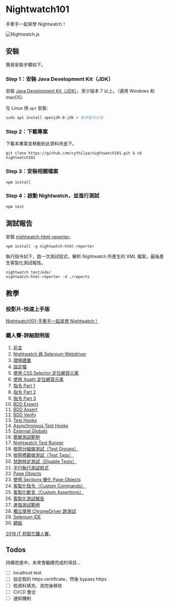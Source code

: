 # Nightwatch101
手牽手一起來學 Nightwatch！

![Nightwatch.js](https://cythilya.github.io/assets/nightwatch101/nightwatch.png)

## 安裝
簡易安裝步驟如下。

### Step 1：安裝 Java Development Kit（JDK）
安裝 [Java Development Kit（JDK）](http://www.oracle.com/technetwork/java/javase/downloads/jdk9-downloads-3848520.html)，至少版本 7 以上。（適用 Windows 和 macOS）

在 Linux 用 `apt` 安裝:

```bash
sudo apt install openjdk-8-jdk # 版本號可以改
```

### Step 2：下載專案
下載本專案並移動到此資料夾底下。

```
git clone https://github.com/cythilya/nightwatch101.git & cd nightwatch101
```

### Step 3：安裝相關檔案
```
npm install
```

### Step 4：啟動 Nightwatch，並進行測試
```
npm test
```

## 測試報告
安裝 [nightwatch-html-reporter](https://github.com/jls/nightwatch-html-reporter)。

```
npm install -g nightwatch-html-reporter
```

執行指令如下，跑一次測試程式，解析 Nightwatch 所產生的 XML 檔案，最後產生客製化測試報告。

```
nightwatch test/e2e/
nightwatch-html-reporter -d ./reports
```

## 教學
### 投影片-快速上手版
[Nightwatch101-手牽手一起來學 Nightwatch！](https://www.slideshare.net/cythilya/nightwatch101)

### 鐵人賽-詳細說明版
1. [前言](https://cythilya.github.io/2017/12/11/nightwatch-intro/)
2. [Nightwatch 與 Selenium Webdriver](https://cythilya.github.io/2017/12/12/nightwatch-and-selenium-webdriver/)
3. [環境建置](https://cythilya.github.io/2017/12/13/nightwatch-installation/)
4. [設定檔](https://cythilya.github.io/2017/12/14/nightwatch-config/)
5. [使用 CSS Selector 定位網頁元素](https://cythilya.github.io/2017/12/15/nightwatch-css-selector/)
6. [使用 Xpath 定位網頁元素](https://cythilya.github.io/2017/12/16/nightwatch-xpath/)
7. [指令 Part 1](https://cythilya.github.io/2017/12/17/nightwatch-commands-part-1/)
8. [指令 Part 2](https://cythilya.github.io/2017/12/18/nightwatch-commands-part-2/)
9. [指令 Part 3](https://cythilya.github.io/2017/12/19/nightwatch-commands-part-3/)
10. [BDD Expect](https://cythilya.github.io/2017/12/20/nightwatch-bdd-expect/)
11. [BDD Assert](https://cythilya.github.io/2017/12/21/nightwatch-bdd-assert/)
12. [BDD Verify](https://cythilya.github.io/2017/12/22/nightwatch-bdd-verify/)
13. [Test Hooks](https://cythilya.github.io/2017/12/23/nightwatch-test-hooks/)
14. [Asynchronous Test Hooks](https://cythilya.github.io/2017/12/24/nightwatch-asynchronous-test-hooks/)
15. [External Globals](https://cythilya.github.io/2017/12/25/nightwatch-external-globals/)
16. [簡單測試範例](https://cythilya.github.io/2017/12/26/nightwatch-example-1/)
17. [Nightwatch Test Runner](https://cythilya.github.io/2017/12/27/nightwatch-test-runner/)
18. [依照分組做測試（Test Groups）](https://cythilya.github.io/2017/12/28/nightwatch-test-groups/)
19. [依照標籤做測試（Test Tags）](https://cythilya.github.io/2017/12/29/nightwatch-test-tags/)
20. [禁跑特定測試（Disable Tests）](https://cythilya.github.io/2017/12/30/nightwatch-disabling-tests/)
21. [平行執行測試程式](https://cythilya.github.io/2017/12/31/nightwatch-parallel-running/)
22. [Page Objects](https://cythilya.github.io/2018/01/01/nightwatch-page-objects/)
23. [使用 Sections 優化 Page Objects](https://cythilya.github.io/2018/01/02/nightwatch-page-objects-sections/)
24. [客製化指令（Custom Commands）](https://cythilya.github.io/2018/01/03/nightwatch-custom-commands/)
25. [客製化斷言（Custom Assertions）](https://cythilya.github.io/2018/01/04/nightwatch-custom-assertions/)
26. [客製化測試報告](https://cythilya.github.io/2018/01/05/nightwatch-custom-reporter/)
27. [進階測試範例](https://cythilya.github.io/2018/01/06/nightwatch-example-2/)
28. [獨立使用 ChromeDriver 跑測試](https://cythilya.github.io/2018/01/07/nightwatch-standalone-chrome-driver/)
29. [Selenium IDE](https://cythilya.github.io/2018/01/08/selenium-ide/)
30. [總結](https://cythilya.github.io/2018/01/09/nightwatch-summary/)

[2018 iT 邦幫忙鐵人賽](https://ithelp.ithome.com.tw/users/20092232/ironman/1241)。

## Todos
持續改進中，未來會繼續完成的項目...

- [ ] localhost test
- [ ] 設定假的 https certificate，然後 bypass https
- [ ] 假資料填充、測完後移除
- [ ] CI/CD 整合
- [ ] 通知機制
